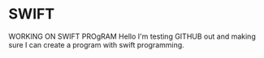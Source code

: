# SWIFT
WORKING ON SWIFT PROgRAM
Hello I'm testing GITHUB out and making sure I can create a program with swift programming.
